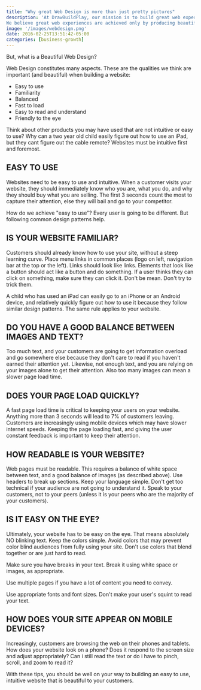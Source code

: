 ```yaml
---
title: "Why great Web Design is more than just pretty pictures"
description: 'At DrawBuildPlay, our mission is to build great web experiences through beautiful design.
We believe great web experiences are achieved only by producing beautiful web design.'
image: '/images/webdesign.png'
date: 2016-02-25T13:51:42-05:00
categories: [business-growth]
---
```


But, what is a Beautiful Web Design?

Web Design constitutes many aspects.  These are the qualities we think are important (and beautiful) when building a website:

* Easy to use
* Familiarity
* Balanced
* Fast to load
* Easy to read and understand
* Friendly to the eye

Think about other products you may have used that are not intuitive or easy to use?  Why can a two year old child easily figure out how to use an iPad, but they cant figure out the cable remote?  Websites must be intuitive first and foremost.  

 

EASY TO USE
-----------

Websites need to be easy to use and intuitive.  When a customer visits your website, they should immediately know who you are, what you do, and why they should buy what you are selling.  The first 3 seconds count the most to capture their attention, else they will bail and go to your competitor.

How do we achieve "easy to use"?  Every user is going to be different.  But following common design patterns help.

 
IS YOUR WEBSITE FAMILIAR?
-------------------------

Customers should already know how to use your site, without a steep learning curve.  Place menu links in common places (logo on left, navigation bar at the top or the left).  Links should look like links.  Elements that look like a button should act like a button and do something.  If a user thinks they can click on something, make sure they can click it.  Don't be mean.  Don't try to trick them.

A child who has used an iPad can easily go to an iPhone or an Android device, and relatively quickly figure out how to use it because they follow similar design patterns.  The same rule applies to your website.

 

DO YOU HAVE A GOOD BALANCE BETWEEN IMAGES AND TEXT?  
---------------------------------------------------

Too much text, and your customers are going to get information overload and go somewhere else because they don't care to read if you haven't earned their attention yet.  Likewise, not enough text, and you are relying on your images alone to get their attention.  Also too many images can mean a slower page load time.


DOES YOUR PAGE LOAD QUICKLY?
----------------------------

A fast page load time is critical to keeping your users on your website.  Anything more than 3 seconds will lead to 7% of customers leaving.  Customers are increasingly using mobile devices which may have slower internet speeds.  Keeping the page loading fast, and giving the user constant feedback is important to keep their attention.

 

HOW READABLE IS YOUR WEBSITE?
-----------------------------

Web pages must be readable.  This requires a balance of white space between text, and a good balance of images (as described above). Use headers to break up sections. Keep your language simple.  Don't get too technical if your audience are not going to understand it.  Speak to your customers, not to your peers (unless it is your peers who are the majority of your customers).

 

IS IT EASY ON THE EYE?
----------------------

Ultimately, your website has to be easy on the eye.  That means absolutely NO blinking text.  Keep the colors simple.  Avoid colors that may prevent color blind audiences from fully using your site.  Don't use colors that blend together or are just hard to read.

Make sure you have breaks in your text.  Break it using white space or images, as appropriate.

Use multiple pages if you have a lot of content you need to convey.

Use appropriate fonts and font sizes.  Don't make your user's squint to read your text.

 

HOW DOES YOUR SITE APPEAR ON MOBILE DEVICES?
--------------------------------------------

Increasingly, customers are browsing the web on their phones and tablets.  How does your website look on a phone?  Does it respond to the screen size and adjust appropriately?  Can i still read the text or do i have to pinch, scroll, and zoom to read it?

 

With these tips, you should be well on your way to building an easy to use, intuitive website that is beautiful to your customers.